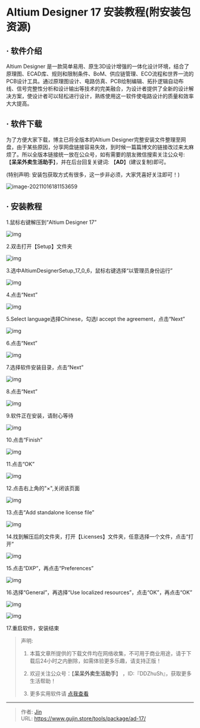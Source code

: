 # Altium Designer 17 安装教程(附安装包资源)


## · 软件介绍
Altium Designer 是一款简单易用、原生3D设计增强的一体化设计环境，结合了原理图、ECAD库、规则和限制条件、BoM、供应链管理、ECO流程和世界一流的PCB设计工具。通过原理图设计、电路仿真、PCB绘制编辑、拓扑逻辑自动布线、信号完整性分析和设计输出等技术的完美融合，为设计者提供了全新的设计解决方案，使设计者可以轻松进行设计，熟练使用这一软件使电路设计的质量和效率大大提高。

## · 软件下载
为了方便大家下载，博主已将全版本的Altium Designer完整安装文件整理至网盘，由于某些原因，分享网盘链接容易失效，到时候一篇篇博文的链接改过来太麻烦了。所以全版本链接统一放在公众号，如有需要的朋友微信搜索关注公众号: 【**呆呆外卖生活助手**】，并在后台回复关键词: 【**AD**】(建议复制)即可。

(特别声明: 安装包获取方式有很多，这一步非必须，大家凭喜好关注即可！)

![image-20211016181153659](https://img.gujin.store/img/image-20211016181153659.png)

## · 安装教程

1.鼠标右键解压到“Altium Designer 17”

![img](https://img.gujin.store/img/v2-8dd58a857cd780edd278821932b8b0ad_720w.png)

2.双击打开【Setup】文件夹

![img](https://img.gujin.store/img/v2-a0a674b30ac6269f1b345358ed185c40_720w.png)



3.选中AltiumDesignerSetup_17_0_6，鼠标右键选择“以管理员身份运行”

![img](https://img.gujin.store/img/v2-ad0f9d16fcba6e8e7b386d76e5c218ab_720w.png)

4.点击“Next”

![img](https://img.gujin.store/img/v2-70162d17788a5b05878b0a27b63ea5d5_720w.png)

5.Select language选择Chinese，勾选I accept the agreement，点击“Next”

![img](https://img.gujin.store/img/v2-b6328109456752d3694f510dd95c2751_720w.png)

6.点击“Next”

![img](https://img.gujin.store/img/v2-33956a54674b391661d49833c486a530_720w.png)

7.选择软件安装目录，点击“Next”

![img](https://img.gujin.store/img/v2-4ee2e5869bc490390e8c468b1597ef58_720w.png)

8.点击“Next”

![img](https://img.gujin.store/img/v2-4e3d32066a3e2eebce86238bcdeaaf80_720w.png)

9.软件正在安装，请耐心等待

![img](https://img.gujin.store/img/v2-73889ef7254fc8a04a2b044a8b41a195_720w.png)

10.点击“Finish”

![img](https://img.gujin.store/img/v2-9e724b9d2228c708d0cfcf9be4f32c05_720w.png)

11.点击“OK”

![img](https://img.gujin.store/img/v2-0b0e2ade93518f3077f7062a2a65a0fe_720w.png)

12.点击右上角的"×",关闭该页面

![img](https://img.gujin.store/img/v2-e981d6062c4c3a9b6a98b4115dbe1101_720w.png)

13.点击“Add standalone license file”

![img](https://img.gujin.store/img/v2-2406602107be1e5bd3a4e209779c330a_720w.png)

14.找到解压后的文件夹，打开【Licenses】文件夹，任意选择一个文件，点击“打开”

![img](https://img.gujin.store/img/v2-65456a2849619f98878ef45c29417b98_720w.png)

15.点击“DXP”，再点击“Preferences”

![img](https://img.gujin.store/img/v2-66d8d35330864612f41e909dc109e8dc_720w.png)

16.选择“General”，再选择“Use localized resources”，点击“OK”，再点击“OK”

![img](https://img.gujin.store/img/v2-98101d07375eb1590f993a0cc9674860_720w.png)

![img](https://img.gujin.store/img/v2-b5a22cc6a76f96063a1e02032251be19_720w.png)

17.重启软件，安装结束




> 声明: 
>
> 1. 本篇文章所提供的下载文件均在网络收集，不可用于商业用途，请于下载后24小时之内删除，如需体验更多乐趣，请支持正版！
>
> 2. 欢迎关注公众号：【**呆呆外卖生活助手**】 ，ID:『DDZhuSh』，获取更多生活帮助！
>
> 3. 更多实用软件请  [点我查看](/tools)

---

> 作者: [Jin](https://img.gujin.store/img/favicon.ico)  
> URL: https://www.gujin.store/tools/package/ad-17/  

